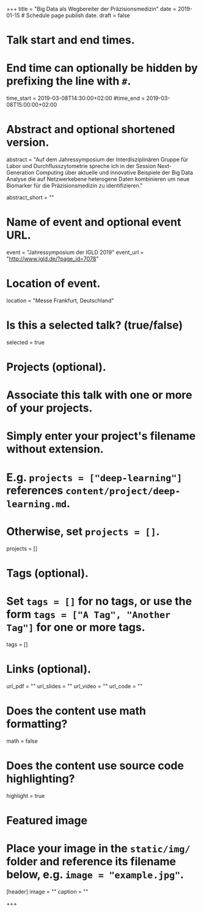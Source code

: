 +++
title = "Big Data als Wegbereiter der Präzisionsmedizin"
date = 2019-01-15  # Schedule page publish date.
draft = false

# Talk start and end times.
#   End time can optionally be hidden by prefixing the line with `#`.
time_start = 2019-03-08T14:30:00+02:00
#time_end = 2019-03-08T15:00:00+02:00

# Abstract and optional shortened version.
abstract = "Auf dem Jahressymposium der Interdisziplinären Gruppe für Labor und Durchflusszytometrie spreche ich in der Session Next-Generation Computing über aktuelle und innovative Beispiele der Big Data Analyse die auf Netzwerkebene heterogene Daten kombinieren um neue Biomarker für die Präzisionsmedizin zu identifizieren."

abstract_short = ""

# Name of event and optional event URL.
event = "Jahressymposium der IGLD 2019"
event_url = "http://www.igld.de/?page_id=7078"

# Location of event.
location = "Messe Frankfurt, Deutschland"

# Is this a selected talk? (true/false)
selected = true

# Projects (optional).
#   Associate this talk with one or more of your projects.
#   Simply enter your project's filename without extension.
#   E.g. `projects = ["deep-learning"]` references `content/project/deep-learning.md`.
#   Otherwise, set `projects = []`.
projects = [] 

# Tags (optional).
#   Set `tags = []` for no tags, or use the form `tags = ["A Tag", "Another Tag"]` for one or more tags.
tags = []

# Links (optional).
url_pdf = ""
url_slides = ""
url_video = ""
url_code = ""

# Does the content use math formatting?
math = false

# Does the content use source code highlighting?
highlight = true

# Featured image
# Place your image in the `static/img/` folder and reference its filename below, e.g. `image = "example.jpg"`.
[header]
image = ""
caption = ""

+++
